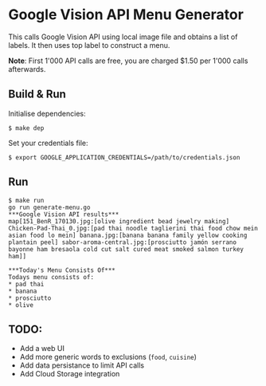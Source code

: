 # Google Vision API Menu Generator

This calls Google Vision API using local image file and obtains a list of labels. It then uses top label to construct a menu.

**Note**: First 1'000 API calls are free, you are charged $1.50 per 1'000 calls afterwards. 

## Build & Run

Initialise dependencies:
```
$ make dep
```

Set your credentials file:
```
$ export GOOGLE_APPLICATION_CREDENTIALS=/path/to/credentials.json
```

## Run
```
$ make run
go run generate-menu.go
***Google Vision API results***
map[151_BenR_170130.jpg:[olive ingredient bead jewelry making] Chicken-Pad-Thai_0.jpg:[pad thai noodle taglierini thai food chow mein asian food lo mein] banana.jpg:[banana banana family yellow cooking plantain peel] sabor-aroma-central.jpg:[prosciutto jamón serrano bayonne ham bresaola cold cut salt cured meat smoked salmon turkey ham]]

***Today's Menu Consists Of***
Todays menu consists of:
* pad thai
* banana
* prosciutto
* olive
```

## TODO: 
* Add a web UI
* Add more generic words to exclusions (`food`, `cuisine`)
* Add data persistance to limit API calls
* Add Cloud Storage integration